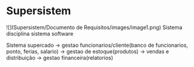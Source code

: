 # Supersistem
![](Supersistem/Documento de Requisitos/images/image1.png)
Sistema disciplina sistema software

Sistema supercado -> gestao funcionarios/cliente(banco de funcionarios, ponto, ferias, salario)
		              -> gestao de estoque(produtos) -> vendas e distribuição
	                -> gestao financeira(relatorios)
